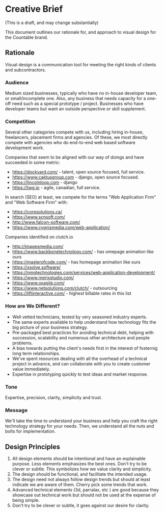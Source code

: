 # Creative Brief

(This is a draft, and may change substantially)

This document outlines our rationale for, and approach to visual design for the Countable brand.

## Rationale

Visual design is a communication tool for meeting the right kinds of clients and subcontractors.

### Audience

Medium sized businesses, typically who have no in-house developer team, or small/incomplete one. Also, any business that needs capacity for a one-off need such as a special prototype / project. Businesses who have developer teams but want an outside perspective or skill supplement.

### Competition

Several other categories compete with us, including hiring in-house, freelancers, placement firms and agencies. Of these, we most directly compete with agencies who do end-to-end web based software development work.

Companies that seem to be aligned with our way of doings and have succeeded in some metric:
  * https://dockyard.com/ - talent, open source focused, full service.
  * https://www.caktusgroup.com - django, open source focused.
  * https://lincolnloop.com - django
  * https://twg.io - agile, canadian, full service.

In search (SEO) at least, we compete for the terms "Web Application Firm" and "Web Software Firm" with:
  * https://coresolutions.ca/
  * https://www.scnsoft.com/
  * http://www.falcon-software.com/
  * https://www.cygnismedia.com/web-application/

Companies identified on clutch.io
  * http://imagexmedia.com/
  * https://www.backbonetechnology.com/ - has omepage animation like ours
  * https://masterofcode.com/ - has homepage animation like ours
  * https://xsolve.software/
  * https://nmgtechnologies.com/services/web-application-development/
  * https://www.merixstudio.com/
  * https://www.oxagile.com/
  * https://www.netsolutions.com/clutch/ - outsourcing
  * https://liftinteractive.com/ - highest billable rates in this list


 
### How are We Different?

  * Well vetted technicians, tested by very seasoned industry experts.
  * The same experts available to help understand how technology fits the big picture of your business strategy.
  * Pre-packaged best practices for avoiding technical debt, helping with succession, scalability and numerous other architecture and people problems.
  * A bias towards putting the client's needs first in the interest of fosternig long term relationships.
  * We've spent resources dealing with all the overhead of a technical project in advance, and can collaborate with you to create customer value immediately.
  * Expertise in prototyping quickly to test ideas and market response.

### Tone

Expertise, precision, clarity, simplicity and trust.

### Message

We'll take the time to understand your business and help you craft the right technology strategy for your needs. Then, we understand all the nuts and bolts for implementation.

## Design Principles

1. All design elements should be intentional and have an explainable purpose. Less elements emphasizes the best ones. Don't try to be clever or subtle. This symbolizes how we value clarity and simplicity.
2. The design should be functional, and facilitate the intended usage.
3. The design need not always follow design trends but should at least indicate we are aware of them. Cherry pick some trends that work.
4. Advanced technical elements (3d, parralax, etc ) are good because they showcase out technical work but should not be used at the expense of being simple.
5. Don't try to be clever or subtle, it goes against our desire for clarity.
